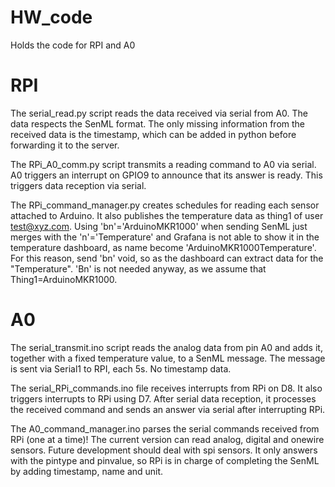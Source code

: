 # HW_code
Holds the code for RPI and A0


# RPI
The serial_read.py script reads the data received via serial from A0. The data respects the SenML format. The only missing information from the received data is the timestamp, which can be added in python before forwarding it to the server.

The RPi_A0_comm.py script transmits a reading command to A0 via serial. A0 triggers an interrupt on GPIO9 to announce that its answer is ready. This triggers data reception via serial.

The RPi_command_manager.py creates schedules for reading each sensor attached to Arduino. It also publishes the temperature data as thing1 of user test@xyz.com. Using 'bn'='ArduinoMKR1000' when sending SenML just merges with the 'n'='Temperature' and Grafana is not able to show it in the temperature dashboard, as name become 'ArduinoMKR1000Temperature'. For this reason, send 'bn' void, so as the dashboard can extract data for the "Temperature". 'Bn' is not needed anyway, as we assume that Thing1=ArduinoMKR1000.

# A0
The serial_transmit.ino script reads the analog data from pin A0 and adds it, together with a fixed temperature value, to a SenML message. The message is sent via Serial1 to RPI, each 5s. No timestamp data.

The serial_RPi_commands.ino file receives interrupts from RPi on D8. It also triggers interrupts to RPi using D7. After serial data reception, it processes the received command and sends an answer via serial after interrupting RPi.

The A0_command_manager.ino parses the serial commands received from RPi (one at a time)! The current version can read analog, digital and onewire sensors. Future development should deal with spi sensors. It only answers with the pintype and pinvalue, so RPi is in charge of completing the SenML by adding timestamp, name and unit. 
